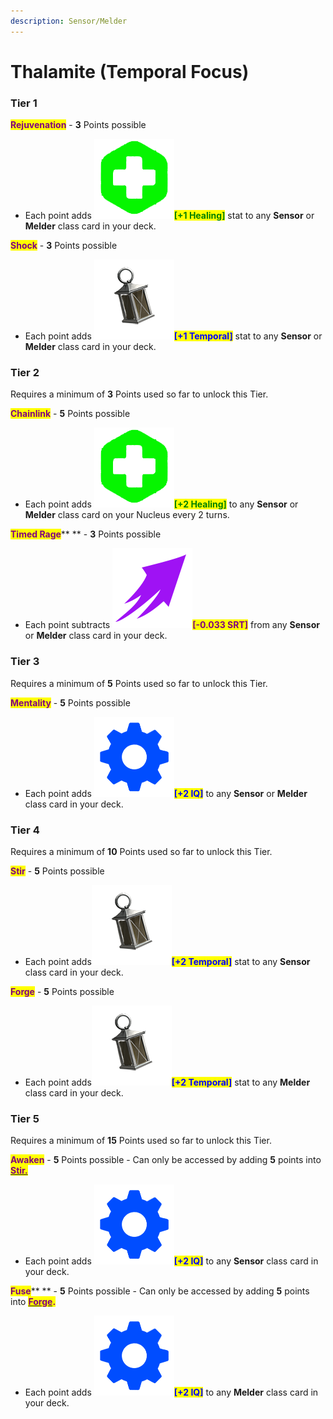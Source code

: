 ```yaml
---
description: Sensor/Melder
---
```


# Thalamite (Temporal Focus)

### Tier 1&#x20;

<mark style="color:purple;">**Rejuvenation**</mark> - **3** Points possible&#x20;

* Each point adds <img src="../../../../../../.gitbook/assets/Heal.png" alt="" data-size="line"><mark style="color:green;">**\[+1 Healing]**</mark> stat to any **Sensor** or **Melder** class card in your deck.

<mark style="color:purple;">**Shock**</mark> - **3** Points possible&#x20;

* Each point adds <img src="../../../../../../.gitbook/assets/Temoporal_Closed.png" alt="" data-size="line"><mark style="color:blue;">**\[+1 Temporal]**</mark> stat to any **Sensor** or **Melder** class card in your deck.

### Tier 2&#x20;

Requires a minimum of **3** Points used so far to unlock this Tier.

<mark style="color:purple;">**Chainlink**</mark> - **5** Points possible&#x20;

* Each point adds <img src="../../../../../../.gitbook/assets/Heal.png" alt="" data-size="line"><mark style="color:green;">**\[+2 Healing]**</mark> to any **Sensor** or **Melder** class card on your Nucleus every 2 turns.

<mark style="color:purple;">**Timed Rage**</mark>** ** - **3** Points possible&#x20;

* Each point subtracts <img src="../../../../../../.gitbook/assets/SRT (1).png" alt="" data-size="line"><mark style="color:purple;">**\[-0.033 SRT]**</mark> from any **Sensor** or **Melder** class card in your deck.

### Tier 3&#x20;

Requires a minimum of **5** Points used so far to unlock this Tier.

<mark style="color:purple;">**Mentality**</mark> - **5** Points possible&#x20;

* Each point adds <img src="../../../../../../.gitbook/assets/IQ.png" alt="" data-size="line"><mark style="color:blue;">**\[+2 IQ]**</mark> to any **Sensor** or **Melder** class card in your deck.

### Tier 4

Requires a minimum of **10** Points used so far to unlock this Tier.

<mark style="color:purple;">**Stir**</mark> - **5** Points possible&#x20;

* Each point adds<img src="../../../../../../.gitbook/assets/Temoporal_Closed.png" alt="" data-size="line"><mark style="color:blue;">**\[+2 Temporal]**</mark> <mark style="color:blue;"></mark><mark style="color:blue;"></mark> stat to any **Sensor** class card in your deck.

<mark style="color:purple;">**Forge**</mark> - **5** Points possible&#x20;

* Each point adds<img src="../../../../../../.gitbook/assets/Temoporal_Closed.png" alt="" data-size="line"><mark style="color:blue;">**\[+2 Temporal]**</mark> <mark style="color:blue;"></mark><mark style="color:blue;"></mark> stat to any **Melder** class card in your deck.

### Tier 5

Requires a minimum of **15** Points used so far to unlock this Tier.

<mark style="color:purple;">**Awaken**</mark> - **5** Points possible - Can only be accessed by adding **5** points into [<mark style="color:purple;">**Stir.**</mark>](thalamite-temporal-focus.md#tier-4)&#x20;

* Each point adds <img src="../../../../../../.gitbook/assets/IQ.png" alt="" data-size="line"><mark style="color:blue;">**\[+2 IQ]**</mark> to any **Sensor** class card in your deck.

<mark style="color:purple;">**Fuse**</mark>** ** - **5** Points possible - Can only be accessed by adding **5** points into <mark style="color:purple;">****</mark> [<mark style="color:purple;">**Forge**</mark>](thalamite-temporal-focus.md#tier-4)<mark style="color:purple;">**.**</mark> <mark style="color:purple;">****</mark>&#x20;

* Each point adds <img src="../../../../../../.gitbook/assets/IQ.png" alt="" data-size="line"><mark style="color:blue;">**\[+2 IQ]**</mark> to any **Melder** class card in your deck.

